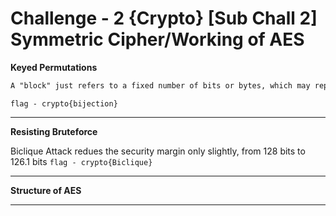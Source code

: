# Challenge - 2 {Crypto} [Sub Chall 2] Symmetric Cipher/Working of AES

**Keyed Permutations**

```txt
A "block" just refers to a fixed number of bits or bytes, which may represent any kind of data. AES processes a block and outputs another block. We'll be specifically talking the variant of AES which works on 128 bit (16 byte) blocks and a 128 bit key, known as AES-128.
```

`flag - crypto{bijection}`

---

**Resisting Bruteforce**

Biclique Attack redues the security margin only slightly, from 128 bits to 126.1 bits
`
flag - crypto{Biclique}
`

---

**Structure of AES**



---
